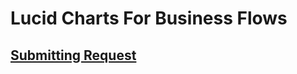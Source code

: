 # Lucid Charts For Business Flows
## [Submitting Request](https://lucid.app/lucidchart/b081dcf1-f72c-4285-a149-c1eef17d039f/edit?page=0_0&invitationId=inv_9839ed43-9183-4854-8565-08b2efc6747a#)
